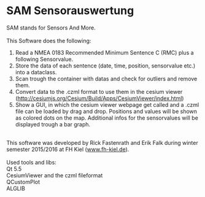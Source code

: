 # SAM Sensorauswertung

SAM stands for Sensors And More. <br> <br>
This Software does the following:<br>
1. Read a NMEA 0183 Recommended Minimum Sentence C (RMC) plus a following Sensorvalue. <br>
2. Store the data of each sentence (date, time, position, sensorvalue etc.) into a dataclass. <br>
3. Scan trough the container with datas and check for outliers and remove them. <br>
4. Convert data to the .czml format to use them in the cesium viewer (http://cesiumjs.org/Cesium/Build/Apps/CesiumViewer/index.html) <br>
5. Show a GUI, in which the cesium viewer webpage get called and a .czml file can be loaded by drag and drop. Positions and values will be shown as colored dots on the map. 
Additional infos for the sensorvalues will be displayed trough a bar graph. <br><br>

This software was developed by Rick Fastenrath and Erik Falk during winter semester 2015/2016 at FH Kiel (www.fh-kiel.de). <br> <br>
Used tools and libs: <br>
Qt 5.5 <br>
CesiumViewer and the czml fileformat <br>
QCustomPlot <br>
ALGLIB <br>




